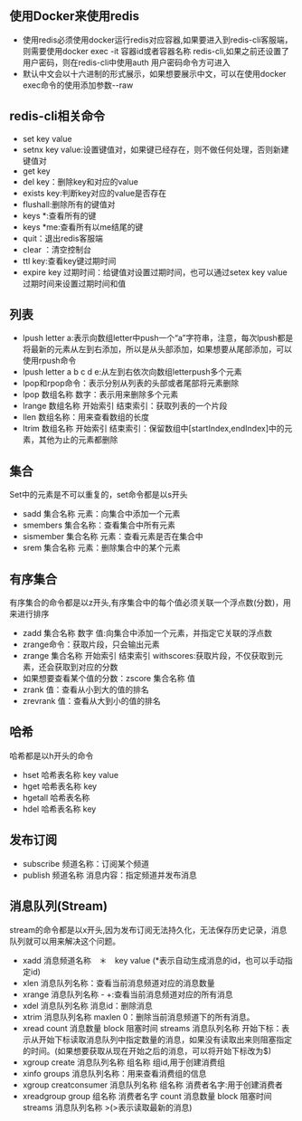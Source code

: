 ## 使用Docker来使用redis
- 使用redis必须使用docker运行redis对应容器,如果要进入到redis-cli客服端，则需要使用docker exec -it 容器id或者容器名称 redis-cli,如果之前还设置了用户密码，则在redis-cli中使用auth 用户密码命令方可进入
- 默认中文会以十六进制的形式展示，如果想要展示中文，可以在使用docker exec命令的使用添加参数--raw
## redis-cli相关命令

- set key value
- setnx key value:设置键值对，如果键已经存在，则不做任何处理，否则新建键值对
- get key
- del key：删除key和对应的value
- exists key:判断key对应的value是否存在
- flushall:删除所有的键值对
- keys *:查看所有的键
- keys *me:查看所有以me结尾的键
- quit：退出redis客服端
- clear ：清空控制台
- ttl key:查看key键过期时间
- expire key 过期时间：给键值对设置过期时间，也可以通过setex key value 过期时间来设置过期时间和值
## 列表

- lpush letter a:表示向数组letter中push一个“a”字符串，注意，每次lpush都是将最新的元素从左到右添加，所以是从头部添加，如果想要从尾部添加，可以使用rpush命令
- lpush letter a b c d e:从左到右依次向数组letterpush多个元素
- lpop和rpop命令：表示分别从列表的头部或者尾部将元素删除
- lpop 数组名称 数字：表示用来删除多个元素
- lrange 数组名称 开始索引 结束索引：获取列表的一个片段
- llen 数组名称：用来查看数组的长度
- ltrim 数组名称 开始索引 结束索引：保留数组中[startIndex,endIndex]中的元素，其他为止的元素都删除
## 集合
Set中的元素是不可以重复的，set命令都是以s开头

- sadd 集合名称 元素：向集合中添加一个元素
- smembers 集合名称：查看集合中所有元素
- sismember 集合名称 元素：查看元素是否在集合中
- srem 集合名称 元素：删除集合中的某个元素
## 有序集合
有序集合的命令都是以z开头,有序集合中的每个值必须关联一个浮点数(分数)，用来进行排序

- zadd 集合名称 数字 值:向集合中添加一个元素，并指定它关联的浮点数
- zrange命令：获取片段，只会输出元素
- zrange 集合名称 开始索引 结束索引 withscores:获取片段，不仅获取到元素，还会获取到对应的分数
- 如果想要查看某个值的分数：zscore 集合名称 值
- zrank 值：查看从小到大的值的排名
- zrevrank 值：查看从大到小的值的排名
## 哈希
哈希都是以h开头的命令

- hset 哈希表名称 key value
- hget 哈希表名称 key
- hgetall 哈希表名称
- hdel 哈希表名称 key
## 发布订阅

- subscribe 频道名称：订阅某个频道
- publish  频道名称 消息内容：指定频道并发布消息
## 消息队列(Stream)
stream的命令都是以x开头,因为发布订阅无法持久化，无法保存历史记录，消息队列就可以用来解决这个问题。

- xadd 消息频道名称　＊　key value (*表示自动生成消息的id，也可以手动指定id)
- xlen 消息队列名称：查看当前消息频道对应的消息数量
- xrange 消息队列名称 - +:查看当前消息频道对应的所有消息
- xdel 消息队列名称 消息id：删除消息
- xtrim 消息队列名称 maxlen 0：删除当前消息频道下的所有消息。
- xread count 消息数量 block 阻塞时间 streams 消息队列名称 开始下标：表示从开始下标读取消息队列中指定数量的消息，如果没有读取出来则阻塞指定的时间。(如果想要获取从现在开始之后的消息，可以将开始下标改为$)
- xgroup create 消息队列名称 组名称 组id,用于创建消费组
- xinfo groups 消息队列名称：用来查看消费组的信息
- xgroup creatconsumer 消息队列名称 组名称 消费者名字:用于创建消费者
- xreadgroup group 组名称 消费者名字 count 消息数量 block 阻塞时间 streams 消息队列名称 >(>表示读取最新的消息)


